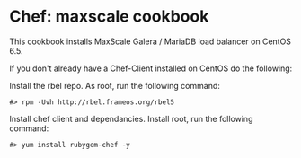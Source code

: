 # Chef: maxscale cookbook

This cookbook installs MaxScale Galera / MariaDB load balancer on CentOS 6.5.

If you don't already have a Chef-Client installed on CentOS do the following:

Install the rbel repo. As root, run the following command:

    #> rpm -Uvh http://rbel.frameos.org/rbel5

Install chef client and dependancies. Install root, run the following command:

    #> yum install rubygem-chef -y